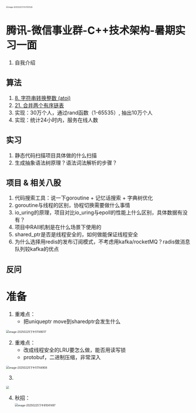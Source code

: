 <img src="https://typora-dusong.oss-cn-chengdu.aliyuncs.com/image-20250225%E4%B8%8B%E5%8D%8851121528.png" alt="image-20250225下午51121528" style="zoom: 33%;" />

# 腾讯-微信事业群-C++技术架构-暑期实习一面

1. 自我介绍

## 算法

1. [8. 字符串转换整数 (atoi)](https://leetcode.cn/problems/string-to-integer-atoi/)
2. [21. 合并两个有序链表](https://leetcode.cn/problems/merge-two-sorted-lists/)
3. 实现：30万个人，通过rand函数（1-65535）, 抽出10万个人
4. 实现：统计24小时内，服务在线人数

## 实习

1. 静态代码扫描项目具体做的什么扫描
2. 生成抽象语法树原理？语法词法解析的步骤？

## 项目 & 相关八股

1. 代码搜索工具：说一下goroutine + 记忆话搜索 + 字典树优化
2. goroutine与线程的区别，协程切换需要做什么事情
3. io_uring的原理，项目对比io_uring与epoll的性能上什么区别，具体数据有没有？
4. 项目中RAII机制是在什么场景下使用的
5. shared_ptr是否是线程安全的，如何做能保证线程安全
6. 为什么选择用redis的发布订阅模式，不考虑用kafka/rocketMQ？radis做消息队列较kafka的优点

## 反问







# 准备

1. 重难点：
   - 把uniqueptr move到sharedptr会发生什么

<img src="https://typora-dusong.oss-cn-chengdu.aliyuncs.com/image-20250225%E4%B8%8B%E5%8D%8851149017.png" alt="image-20250225下午51149017" style="zoom:50%;" />

2. 重难点：
   - 改成线程安全的LRU要怎么做，能否用读写锁
   - protobuf，二进制压缩，非常深入

<img src="https://typora-dusong.oss-cn-chengdu.aliyuncs.com/image-20250225%E4%B8%8B%E5%8D%8851744908.png" alt="image-20250225下午51744908" style="zoom:50%;" />

3. 

<img src="https://typora-dusong.oss-cn-chengdu.aliyuncs.com/image-20250225%E4%B8%8B%E5%8D%8860036107.png" style="zoom:50%;" />

4. 秋招：  
   <img src="https://typora-dusong.oss-cn-chengdu.aliyuncs.com/image-20250225%E4%B8%8B%E5%8D%8881041497.png" alt="image-20250225下午81041497" style="zoom:50%;" />